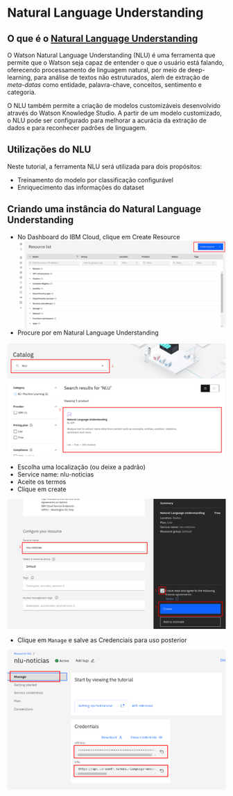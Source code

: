 # Natural Language Understanding

## O que é o [Natural Language Understanding](https://www.ibm.com/br-pt/cloud/watson-natural-language-understanding)

O Watson Natural Language Understanding (NLU) é uma ferramenta que permite que o Watson seja capaz de entender o que o usuário está falando, oferecendo processamento de linguagem natural, por meio de deep-learning, para análise de textos não estruturados, aleḿ de extração de *meta-datas* como entidade, palavra-chave, conceitos, sentimento e categoria.  

O NLU também permite a criação de modelos customizáveis desenvolvido através do Watson Knowledge Studio. A partir de um modelo customizado, o NLU pode ser configurado para melhorar a acurácia da extração de dados e para reconhecer padrões de linguagem.

## Utilizações do NLU
Neste tutorial, a ferramenta NLU será utilizada para dois propósitos:    

* Treinamento do modelo por classificação configurável  
* Enriquecimento das informações do dataset


## Criando uma instância do Natural Language Understanding
* No Dashboard do IBM Cloud, clique em Create Resource
![](imagens/cloudant-01.png)
* Procure por em Natural Language Understanding 

![](imagens/nlu-01.png)

* Escolha uma localização (ou deixe a padrão)
* Service name: nlu-noticias
* Aceite os termos
* Clique em create 


![](imagens/nlu-02.png)

* Clique em `Manage` e salve  as Credenciais para uso posterior

![](imagens/nlu-03.png)